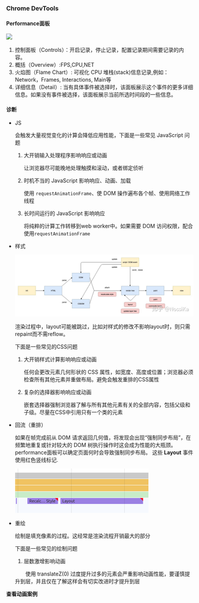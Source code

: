 ### Chrome DevTools

#### Performance面板

![](/local/sda/PerformanceDoc/Pics/测试2.png)

1. 控制面板（Controls）：开启记录，停止记录，配置记录期间需要记录的内容。
2. 概括（Overview）:FPS,CPU,NET
3. 火焰图（Flame Chart）: 可视化 CPU 堆栈(stack)信息记录,例如：Network，Frames, Interactions, Main等
4. 详细信息（Detail）: 当有具体事件被选择时，该面板展示这个事件的更多详细信息。如果没有事件被选择，该面板展示当前所选时间段的一些信息。

#### 诊断

- JS

  会触发大量视觉变化的计算会降低应用性能，下面是一些常见 JavaScript 问题

  1. 大开销输入处理程序影响响应或动画

     让浏览器尽可能晚地处理触摸和滚动，或者绑定侦听

  2. 时机不当的 JavaScript 影响响应、动画、加载

     使用 `requestAnimationFrame`、使 DOM 操作遍布各个帧、使用网络工作线程

  3. 长时间运行的 JavaScript 影响响应

     将纯粹的计算工作转移到web worker中。如果需要 DOM 访问权限，配合使用`requestAnimationFrame`

- 样式

  <img src="./Pics/测试3.jpg">

  渲染过程中，layout可能被跳过，比如对样式的修改不影响layout时，则只需repaint而不需reflow。

  下面是一些常见的CSS问题

    1. 大开销样式计算影响响应或动画

       任何会更改元素几何形状的 CSS 属性，如宽度、高度或位置；浏览器必须检查所有其他元素并重做布局。避免会触发重排的CSS属性

    2. 复杂的选择器影响响应或动画

       嵌套选择器强制浏览器了解与所有其他元素有关的全部内容，包括父级和子级。尽量在CSS中引用只有一个类的元素

- 回流（重排）

  如果在帧完成前从 DOM 请求返回几何值，将发现会出现“强制同步布局”，在频繁地重复或针对较大的 DOM 树执行操作时这会成为性能的大瓶颈。performance面板可以确定页面何时会导致强制同步布局。 这些 **Layout** 事件使用红色竖线标记.

  <img src="./Pics/测试4.png">

- 重绘

  绘制是填充像素的过程。这经常是渲染流程开销最大的部分

  下面是一些常见的绘制问题

  1. 层数激增影响动画

  　　使用 translateZ(0) 过度提升过多的元素会严重影响动画性能，要谨慎提升到层，并且仅在了解这样会有切实改进时才提升到层



**查看动画案例**